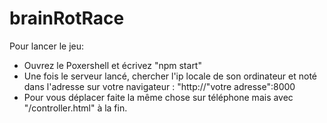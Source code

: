 # brainRotRace

Pour lancer le jeu: 
- Ouvrez le Poxershell et écrivez "npm start"
- Une fois le serveur lancé, chercher l'ip locale de son ordinateur et noté dans l'adresse sur votre navigateur : "http://"votre adresse":8000
- Pour vous déplacer faite la même chose sur téléphone mais avec "/controller.html" à la fin.